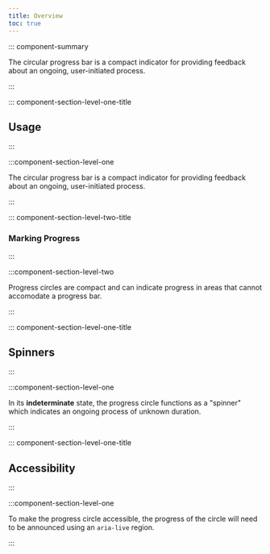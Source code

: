 ```yaml
---
title: Overview
toc: true
---
```


<DocPreviewWarning/>

::: component-summary

The circular progress bar is a compact indicator for providing feedback about an ongoing, user-initiated process.

:::

::: component-section-level-one-title

## Usage

:::

:::component-section-level-one

The circular progress bar is a compact indicator for providing feedback about an ongoing, user-initiated process.

:::

::: component-section-level-two-title

### Marking Progress

:::

:::component-section-level-two

Progress circles are compact and can indicate progress in areas that cannot accomodate a progress bar.

:::

<div cds-layout="gap:md horizontal m-y:md">
    <cds-progress-circle size="xl" value="23"></cds-progress-circle>
    <cds-progress-circle size="xl" value="48"></cds-progress-circle>
    <cds-progress-circle size="xl" value="82"></cds-progress-circle>
    <cds-progress-circle size="xl" value="100"></cds-progress-circle>
</div>

::: component-section-level-one-title

## Spinners

:::

:::component-section-level-one

In its **indeterminate** state, the progress circle functions as a "spinner" which indicates an ongoing process of unknown duration.

:::

<div cds-layout="gap:md horizontal m-y:md">
    <cds-progress-circle size="xl"></cds-progress-circle>
</div>

::: component-section-level-one-title

## Accessibility

:::

:::component-section-level-one

To make the progress circle accessible, the progress of the circle will need to be announced using an `aria-live` region.

:::
